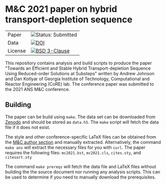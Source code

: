 # M&C 2021 paper on hybrid transport-depletion sequence

| | |
|-|-|
|Paper| ![Status: Submitted](https://img.shields.io/badge/Status-Submitted-yellow)|
|Data| [![DOI](https://zenodo.org/badge/DOI/10.5281/zenodo.4554319.svg)](https://doi.org/10.5281/zenodo.4554319)|
|License| [![BSD 3-Clause](https://img.shields.io/github/license/CORE-GATECH-GROUP/mc21-depletion)](https://github.com/CORE-GATECH-GROUP/mc21-depletion/blob/main/LICENSE.txt)|

This repository contains analysis and build scripts to produce the paper 
"Towards an Efficient and Stable Hybrid Transport-depletion Sequence
Using Reduced-order Solutions at Substeps" written by Andrew Johnson and
Dan Kotlyar of Georgia Institute of Technology, Computational and Reactor
Engineering (CoRE) lab. The conference paper was submitted to the 2021
ANS M&C conference.

## Building

The paper can be build using `make`. The data set can be downloaded
from [Zenodo](https://zenodo.org/record/4554319) and should be stored
as `data.h5`. The `make` script will fetch the data file if it
does not exist. 

The style and other conference-specific LaTeX files can be obtained from
the [M&C author section](http://mc.ans.org/info-for-authors/) and manually
extracted. Alternatively, the command `make ans` will extract the necessary
files for you with `curl`. The paper requires the following files:
`mc2021.bst`, `mc2021.cls`, `cites.sty`, and `citesort.sty`

The command `make prereqs` will fetch the data file and LaTeX files without
building the the source document nor running any analysis scripts. This can
be used to determine if you need to manually download the prerequisites.
